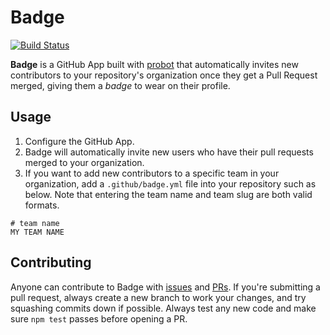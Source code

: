 # Badge

[![Build Status](https://travis-ci.org/erickzhao/badge.svg?branch=master)](https://travis-ci.org/erickzhao/badge)

**Badge** is a GitHub App built with [probot](https://github.com/probot/probot) that automatically invites new contributors to your repository's organization once they get a Pull Request merged, giving them a *badge* to wear on their profile.

## Usage

1. Configure the GitHub App.
2. Badge will automatically invite new users who have their pull requests merged to your organization.
3. If you want to add new contributors to a specific team in your organization, add a `.github/badge.yml` file into your repository such as below. Note that entering the team name and team slug are both valid formats.
```
# team name
MY TEAM NAME
```

## Contributing

Anyone can contribute to Badge with [issues](https://github.com/erickzhao/badge/issues) and [PRs](https://github.com/erickzhao/badge/pulls). If you're submitting a pull request, always create a new branch to work your changes, and try squashing commits down if possible. Always test any new code and make sure `npm test` passes before opening a PR.
